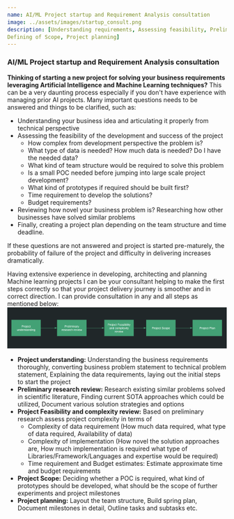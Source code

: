 ```yaml
---
name: AI/ML Project startup and Requirement Analysis consultation
image: ../assets/images/startup_consult.png
description: [Understanding requirements, Assessing feasibility, Preliminary research, 
Defining of Scope, Project planning]
---
```

### AI/ML Project startup and Requirement Analysis consultation
**Thinking of starting a new project for solving your business requirements leveraging Artificial Intelligence and Machine Learning
techniques?** This can be a very daunting process especially if you don't have experience with managing prior 
AI projects. Many important questions needs to be answered and things to be clarified, such as:
- Understanding your business idea and articulating it properly from technical perspective
- Assessing the feasibility of the development and success of the project
  - How complex from development perspective the problem is?
  - What type of data is needed? How much data is needed? Do I have the needed data?
  - What kind of team structure would be required to solve this problem
  - Is a small POC needed before jumping into large scale project development?
  - What kind of prototypes if required should be built first?
  - Time requirement to develop the solutions?
  - Budget requirements?
- Reviewing how novel your business problem is? Researching how other businesses have solved similar problems
- Finally, creating a project plan depending on the team structure and time deadline.

If these questions are not answered and project is started pre-maturely, the probability of failure of the
project and difficulty in delivering increases dramatically.

Having extensive experience in developing, architecting and planning Machine learning projects I can be your
consultant helping to make the first steps correctly so that your project delivery journey is smoother
and in correct direction.
I can provide consultation in any and all steps as mentioned below:
![startup consultation](../assets/images/startup_small.png) 

- **Project understanding:** Understanding the business requirements thoroughly, converting business problem statement
to technical problem statement, Explaining the data requirements, laying out the initial steps to start the project
- **Preliminary research review:** Research existing similar problems solved in scientific literature, Finding current
SOTA approaches which could be utilized, Document various solution strategies and options
- **Project Feasibility and complexity review:** Based on preliminary research assess project complexity in terms of
  - Complexity of data requirement (How much data required, what type of data required, Availability of data)
  - Complexity of implementation (How novel the solution approaches are, How much implementation is required
  what type of Libraries/Framework/Languages and expertise would be required)
  - Time requirement and Budget estimates: Estimate approximate time and budget requirements
- **Project Scope:** Deciding whether a POC is required, what kind of prototypes should be developed, what should be
the scope of further experiments and project milestones
- **Project planning:** Layout the team structure, Build spring plan, Document milestones in detail, Outline tasks
and subtasks etc.